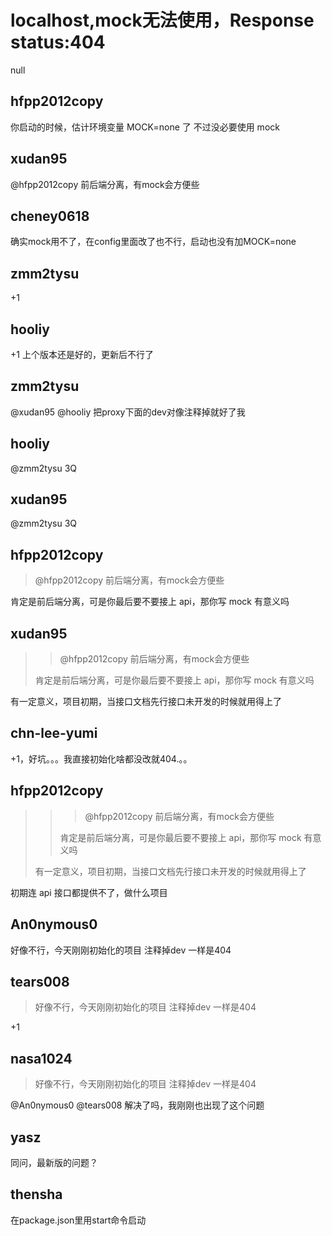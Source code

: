 # localhost,mock无法使用，Response status:404

null

## hfpp2012copy

你启动的时候，估计环境变量 MOCK=none 了 不过没必要使用 mock

## xudan95

@hfpp2012copy 前后端分离，有mock会方便些

## cheney0618

确实mock用不了，在config里面改了也不行，启动也没有加MOCK=none

## zmm2tysu

+1

## hooliy

+1
上个版本还是好的，更新后不行了

## zmm2tysu

@xudan95 @hooliy 把proxy下面的dev对像注释掉就好了我

## hooliy

@zmm2tysu 3Q

## xudan95

@zmm2tysu 3Q

## hfpp2012copy

> @hfpp2012copy 前后端分离，有mock会方便些

肯定是前后端分离，可是你最后要不要接上 api，那你写 mock 有意义吗

## xudan95

> > @hfpp2012copy 前后端分离，有mock会方便些
>
> 肯定是前后端分离，可是你最后要不要接上 api，那你写 mock 有意义吗

有一定意义，项目初期，当接口文档先行接口未开发的时候就用得上了

## chn-lee-yumi

+1，好坑。。。我直接初始化啥都没改就404.。。

## hfpp2012copy

> > > @hfpp2012copy 前后端分离，有mock会方便些
> >
> > 肯定是前后端分离，可是你最后要不要接上 api，那你写 mock 有意义吗
>
> 有一定意义，项目初期，当接口文档先行接口未开发的时候就用得上了

初期连 api 接口都提供不了，做什么项目

## An0nymous0

好像不行，今天刚刚初始化的项目 注释掉dev 一样是404

## tears008

> 好像不行，今天刚刚初始化的项目 注释掉dev 一样是404

+1

## nasa1024

> 好像不行，今天刚刚初始化的项目 注释掉dev 一样是404

@An0nymous0 @tears008 解决了吗，我刚刚也出现了这个问题

## yasz

同问，最新版的问题？

## thensha

在package.json里用start命令启动
